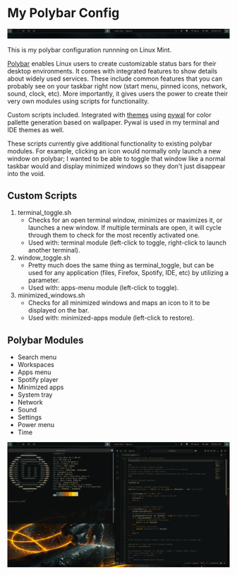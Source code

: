 # My Polybar Config

 ![screenshot](polybar_ss_zoomed.png)
 
This is my polybar configuration runnning on Linux Mint. 

[Polybar](https://github.com/polybar/polybar) enables Linux users to create customizable status bars for their desktop environments. It comes with integrated features to show details about widely used services. These include common features that you can probably see on your taskbar right now (start menu, pinned icons, network, sound, clock, etc). More importantly, it gives users the power to create their very own modules using scripts for functionality.

Custom scripts included. Integrated with [themes](https://github.com/adi1090x/polybar-themes) using [pywal](https://github.com/dylanaraps/pywal) for color pallette generation based on wallpaper. Pywal is used in my terminal and IDE themes as well.

These scripts currently give additional functionality to existing polybar modules. For example, clicking an icon would normally only launch a new window on polybar; I wanted to be able to toggle that window like a normal taskbar would and display minimized windows so they don't just disappear into the void. 

## Custom Scripts
1) terminal_toggle.sh
   - Checks for an open terminal window, minimizes or maximizes it, or launches a new window. If multiple terminals are open, it will cycle through them to check for the most recently activated one.
   - Used with: terminal module (left-click to toggle, right-click to launch another terminal).
2) window_toggle.sh
   - Pretty much does the same thing as terminal_toggle, but can be used for any application (files, Firefox, Spotify, IDE, etc) by utilizing a parameter.
   - Used with: apps-menu module (left-click to toggle).
4) minimized_windows.sh
   - Checks for all minimized windows and maps an icon to it to be displayed on the bar.
   - Used with: minimized-apps module (left-click to restore).

## Polybar Modules
- Search menu
- Workspaces
- Apps menu 
- Spotify player
- Minimized apps
- System tray
- Network
- Sound
- Settings
- Power menu
- Time
 
 ![screenshot](polybar_ss_setup_2.png)

